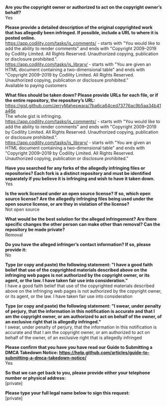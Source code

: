 **Are you the copyright owner or authorized to act on the copyright owner’s behalf?**   
Yes

**Please provide a detailed description of the original copyrighted work that has allegedly been infringed. If possible, include a URL to where it is posted online.**   
https://app.codility.com/tasks/js_comments/ - starts with "You would like to add the ability to render comments" and ends with "Copyright 2009–2019 by Codility Limited. All Rights Reserved. Unauthorized copying, publication or disclosure prohibited.".   
https://app.codility.com/tasks/js_library/ - starts with "You are given an HTML document containing a two-dimensional table" and ends with "Copyright 2009–2019 by Codility Limited. All Rights Reserved. Unauthorized copying, publication or disclosure prohibited."   
Available to paying customers    

**What files should be taken down? Please provide URLs for each file, or if the entire repository, the repository’s URL:**   
https://gist.github.com/JerryMaheswara/7ba6ca64ced73776ac9b5aa34b41a46e   
The whole gist is infringing.   
https://app.codility.com/tasks/js_comments/ - starts with "You would like to add the ability to render comments" and ends with "Copyright 2009–2019 by Codility Limited. All Rights Reserved. Unauthorized copying, publication or disclosure prohibited.".   
https://app.codility.com/tasks/js_library/ - starts with "You are given an HTML document containing a two-dimensional table" and ends with "Copyright 2009–2019 by Codility Limited. All Rights Reserved. Unauthorized copying, publication or disclosure prohibited."  

**Have you searched for any forks of the allegedly infringing files or repositories? Each fork is a distinct repository and must be identified separately if you believe it is infringing and wish to have it taken down.**   
Yes  

**Is the work licensed under an open source license? If so, which open source license? Are the allegedly infringing files being used under the open source license, or are they in violation of the license?**   
Not open source  

**What would be the best solution for the alleged infringement? Are there specific changes the other person can make other than removal? Can the repository be made private?**   
Removal  

**Do you have the alleged infringer’s contact information? If so, please provide it:**   
No  

**Type (or copy and paste) the following statement: "I have a good faith belief that use of the copyrighted materials described above on the infringing web pages is not authorized by the copyright owner, or its agent, or the law. I have taken fair use into consideration."**   
I have a good faith belief that use of the copyrighted materials described above on the infringing web pages is not authorized by the copyright owner, or its agent, or the law. I have taken fair use into consideration

**Type (or copy and paste) the following statement: "I swear, under penalty of perjury, that the information in this notification is accurate and that I am the copyright owner, or am authorized to act on behalf of the owner, of an exclusive right that is allegedly infringed."**   
I swear, under penalty of perjury, that the information in this notification is accurate and that I am the copyright owner, or am authorized to act on behalf of the owner, of an exclusive right that is allegedly infringed

**Please confirm that you have you have read our Guide to Submitting a DMCA Takedown Notice: https://help.github.com/articles/guide-to-submitting-a-dmca-takedown-notice/**   
Yes

**So that we can get back to you, please provide either your telephone number or physical address:**   
[private]  

**Please type your full legal name below to sign this request:**   
[private]
